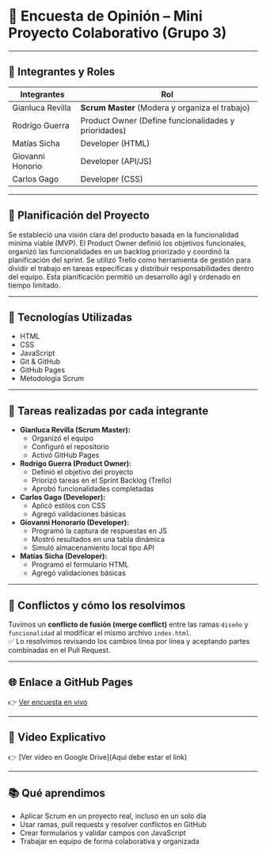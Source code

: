 # 📝 Encuesta de Opinión – Mini Proyecto Colaborativo (Grupo 3)

---

## 👥 Integrantes y Roles

| Integrantes        | Rol                                                  |
| ------------------ | -----------------------------------------------------|
| Gianluca Revilla   | **Scrum Master** (Modera y organiza el trabajo)      |
| Rodrigo Guerra     | Product Owner (Define funcionalidades y prioridades) |
| Matías Sicha       | Developer (HTML)                                     |
| Giovanni Honorio | Developer (API/JS)                                   |
| Carlos Gago        | Developer (CSS)                                      |

---

## 📌 Planificación del Proyecto

Se estableció una visión clara del producto basada en la funcionalidad mínima viable (MVP). El Product Owner definió los objetivos funcionales, organizó las funcionalidades en un backlog priorizado y coordinó la planificación del sprint. Se utilizó Trello como herramienta de gestión para dividir el trabajo en tareas específicas y distribuir responsabilidades dentro del equipo. Esta planificación permitió un desarrollo ágil y ordenado en tiempo limitado.

---

## 🔧 Tecnologías Utilizadas

- HTML  
- CSS  
- JavaScript  
- Git & GitHub  
- GitHub Pages  
- Metodología Scrum

---

## 🧩 Tareas realizadas por cada integrante

- **Gianluca Revilla (Scrum Master):**
  - Organizó el equipo  
  - Configuró el repositorio  
  - Activó GitHub Pages  
- **Rodrigo Guerra (Product Owner):**
  - Definió el objetivo del proyecto  
  - Priorizó tareas en el Sprint Backlog (Trello)  
  - Aprobó funcionalidades completadas  
- **Carlos Gago (Developer):**
  - Aplicó estilos con CSS  
  - Agregó validaciones básicas  
- **Giovanni Honorario (Developer):**
  - Programó la captura de respuestas en JS  
  - Mostró resultados en una tabla dinámica  
  - Simuló almacenamiento local tipo API  
- **Matías Sicha (Developer):**
  - Programó el formulario HTML  
  - Agregó validaciones básicas  

---

## 🧪 Conflictos y cómo los resolvimos

Tuvimos un **conflicto de fusión (merge conflict)** entre las ramas `diseño` y `funcionalidad` al modificar el mismo archivo `index.html`.  
✅ Lo resolvimos revisando los cambios línea por línea y aceptando partes combinadas en el Pull Request.

---

## 🌐 Enlace a GitHub Pages

👉 [Ver encuesta en vivo](https://gerasyste.github.io/Mini-Proyecto-Scrum-Grupo-3/)

---

## 🎥 Video Explicativo

👉 [Ver video en Google Drive](Aqui debe estar el link)

---

## 📚 Qué aprendimos

- Aplicar Scrum en un proyecto real, incluso en un solo día  
- Usar ramas, pull requests y resolver conflictos en GitHub  
- Crear formularios y validar campos con JavaScript  
- Trabajar en equipo de forma colaborativa y organizada
